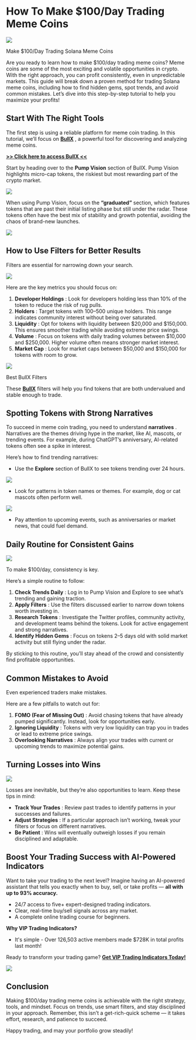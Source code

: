 # How To Make $100/Day Trading Meme Coins

![](https://miro.medium.com/v2/1*nD1-vem5yTDJfpGhhcJwDw.png)

Make $100/Day Trading Solana Meme Coins

Are you ready to learn how to make $100/day trading meme coins? Meme coins are some of the most exciting and volatile opportunities in crypto. With the right approach, you can profit consistently, even in unpredictable markets. This guide will break down a proven method for trading Solana meme coins, including how to find hidden gems, spot trends, and avoid common mistakes. Let’s dive into this step-by-step tutorial to help you maximize your profits!

## Start With The Right Tools

The first step is using a reliable platform for meme coin trading. In this tutorial, we’ll focus on
[**BullX**](https://t.me/BullxBetaBot)
, a powerful tool for discovering and analyzing meme coins.

[**>> Click here to access BullX <<**](https://t.me/BullxBetaBot)

Start by heading over to the
**Pump Vision**
section of BullX. Pump Vision highlights micro-cap tokens, the riskiest but most rewarding part of the crypto market.

![](https://miro.medium.com/v2/1*FxXOEEmqTnf-7bRJiLSuCg.png)

When using Pump Vision, focus on the
**“graduated”**
section, which features tokens that are past their initial listing phase but still under the radar. These tokens often have the best mix of stability and growth potential, avoiding the chaos of brand-new launches.

![](https://miro.medium.com/v2/1*jQBXrcJhDtlkw67kHZ5R1w.png)

## How to Use Filters for Better Results

Filters are essential for narrowing down your search.

![](https://miro.medium.com/v2/1*XM5TYW_2dzbCVFZ8Nyzi9Q.png)

Here are the key metrics you should focus on:

1. **Developer Holdings**
   : Look for developers holding less than 10% of the token to reduce the risk of rug pulls.
2. **Holders**
   : Target tokens with 100–500 unique holders. This range indicates community interest without being over saturated.
3. **Liquidity**
   : Opt for tokens with liquidity between $20,000 and $150,000. This ensures smoother trading while avoiding extreme price swings.
4. **Volume**
   : Focus on tokens with daily trading volumes between $10,000 and $250,000. Higher volume often means stronger market interest.
5. **Market Cap**
   : Look for market caps between $50,000 and $150,000 for tokens with room to grow.

![](https://miro.medium.com/v2/1*303x_FbS7CVArtZbKaXAhQ.png)

Best BullX Filters

These
[**BullX**](https://t.me/BullxBetaBot)
filters will help you find tokens that are both undervalued and stable enough to trade.

## Spotting Tokens with Strong Narratives

To succeed in meme coin trading, you need to understand
**narratives**
. Narratives are the themes driving hype in the market, like AI, mascots, or trending events. For example, during ChatGPT’s anniversary, AI-related tokens often see a spike in interest.

Here’s how to find trending narratives:

* Use the
  **Explore**
  section of BullX to see tokens trending over 24 hours.

![](https://miro.medium.com/v2/1*PWXD7NZ9V_V9bkrNQ5a1LQ.png)

* Look for patterns in token names or themes. For example, dog or cat mascots often perform well.

![](https://miro.medium.com/v2/1*vcwgVJNJJ9wBnqaQnW_9Og.png)

* Pay attention to upcoming events, such as anniversaries or market news, that could fuel demand.

## Daily Routine for Consistent Gains

![](https://miro.medium.com/v2/1*Yt5N9si9Ake-dklMcLSw7A.png)

To make $100/day, consistency is key.

Here’s a simple routine to follow:

1. **Check Trends Daily**
   : Log in to Pump Vision and Explore to see what’s trending and gaining traction.
2. **Apply Filters**
   : Use the filters discussed earlier to narrow down tokens worth investing in.
3. **Research Tokens**
   : Investigate the Twitter profiles, community activity, and development teams behind the tokens. Look for active engagement and strong narratives.
4. **Identify Hidden Gems**
   : Focus on tokens 2–5 days old with solid market activity but still flying under the radar.

By sticking to this routine, you’ll stay ahead of the crowd and consistently find profitable opportunities.

## Common Mistakes to Avoid

Even experienced traders make mistakes.

Here are a few pitfalls to watch out for:

1. **FOMO (Fear of Missing Out)**
   : Avoid chasing tokens that have already pumped significantly. Instead, look for opportunities early.
2. **Ignoring Liquidity**
   : Tokens with very low liquidity can trap you in trades or lead to extreme price swings.
3. **Overlooking Narratives**
   : Always align your trades with current or upcoming trends to maximize potential gains.

## Turning Losses into Wins

![](https://miro.medium.com/v2/1*-OEtjtMCRPEX2B1NRWDCsg.png)

Losses are inevitable, but they’re also opportunities to learn. Keep these tips in mind:

* **Track Your Trades**
  : Review past trades to identify patterns in your successes and failures.
* **Adjust Strategies**
  : If a particular approach isn’t working, tweak your filters or focus on different narratives.
* **Be Patient**
  : Wins will eventually outweigh losses if you remain disciplined and adaptable.

## Boost Your Trading Success with AI-Powered Indicators

Want to take your trading to the next level? Imagine having an AI-powered assistant that tells you exactly when to buy, sell, or take profits —
**all with up to 93% accuracy.**

* 24/7 access to five+ expert-designed trading indicators.
* Clear, real-time buy/sell signals across any market.
* A complete online trading course for beginners.

**Why VIP Trading Indicators?**

* It's simple - Over 126,503 active members made $728K in total profits last month!

Ready to transform your trading game?
[**Get VIP Trading Indicators Today!**](https://vipindicators.xyz)

![](https://vipindicators.xyz/2.png)

## Conclusion

Making $100/day trading meme coins is achievable with the right strategy, tools, and mindset. Focus on trends, use smart filters, and stay disciplined in your approach. Remember, this isn’t a get-rich-quick scheme — it takes effort, research, and patience to succeed.

Happy trading, and may your portfolio grow steadily!